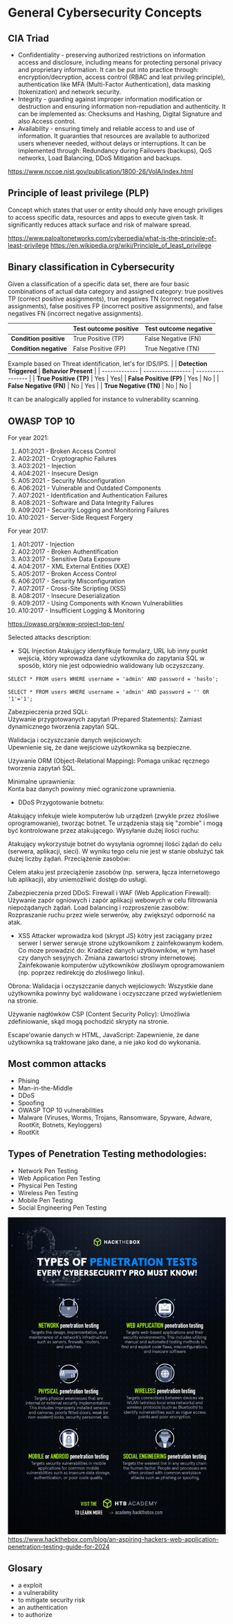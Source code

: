 # General Cybersecurity Concepts

## CIA Triad
- Confidentiality - preserving authorized restrictions on information access and disclosure, including means for protecting personal privacy and proprietary information. It can be put into practice through:
encryption/decryption, access control (RBAC and leat privileg principle), authentication like MFA (Multi-Factor Authentication), data masking (tokenization) and network security.
- Integrity - guarding against improper information modification or destruction and ensuring information non-repudiation and authenticity. It can be implemented as: Checksums and Hashing, Digital Signature and also Access control. 
- Availability - ensuring timely and reliable access to and use of information. It guaranties that resources are available to authorized users whenever needed, without delays or interruptions. It can be implemented through: Redundancy during Failovers (backups), QoS networks, Load Balancing, DDoS Mitigation and backups.

https://www.nccoe.nist.gov/publication/1800-26/VolA/index.html

## Principle of least privilege (PLP)
Concept which states that user or entity should only have enough priviliges to access specific data, resources
and apps to execute given task. 
It significantly reduces attack surface and risk of malware spread. 

https://www.paloaltonetworks.com/cyberpedia/what-is-the-principle-of-least-privilege
https://en.wikipedia.org/wiki/Principle_of_least_privilege

## Binary classification in Cybersecurity
Given a classification of a specific data set, there are four basic combinations of actual data category and assigned category: true positives TP (correct positive assignments), true negatives TN (correct negative assignments), false positives FP (incorrect positive assignments), and false negatives FN (incorrect negative assignments).

|               | **Test outcome positive**      | **Test outcome negative**      |
| ------------- | ----------------- | ----------------- |
| **Condition positive**| True Positive (TP) | False Negative (FN)|
| **Condition negative**     | False Positive (FP)| True Negative (TN) |


Example based on Threat identification, let's for IDS/IPS.
|               | **Detection Triggered**      | **Behavior Present**      |
| ------------- | ----------------- | ----------------- |
| **True Positive (TP)**    | Yes | Yes|
| **False Positive (FP)**     | Yes | No |
| **False Negative (FN)**    | No | Yes |
| **True Negative (TN)**     | No | No |


It can be analogically applied for instance to vulnerability scanning.

## OWASP TOP 10
For year 2021:
1. A01:2021 - Broken Access Control
2. A02:2021 - Cryptographic Failures
3. A03:2021 - Injection
4. A04:2021 - Insecure Design
5. A05:2021 - Security Misconfiguration
6. A06:2021 - Vulnerable and Outdated Components
7. A07:2021 - Identification and Authentication Failures
8. A08:2021 - Software and Data Integrity Failures
9. A09:2021 - Security Logging and Monitoring Failures 
10. A10:2021 - Server-Side Request Forgery 

For year 2017:
1. A01:2017 - Injection
2. A02:2017 - Broken Authentification
3. A03:2017 - Sensitive Data Exposure
4. A04:2017 - XML External Entities (XXE)
5. A05:2017 - Broken Access Control
6. A06:2017 - Security Misconfiguration
7. A07:2017 - Cross-Site Scripting (XSS)
8. A08:2017 - Insecure Deserialization
9. A09:2017 - Using Components with Known Vulnerabilities
10. A10:2017 - Insufficient Logging & Monitoring

https://owasp.org/www-project-top-ten/

Selected attacks description:  
- SQL Injection
Atakujący identyfikuje formularz, URL lub inny punkt wejścia, który wprowadza dane użytkownika do zapytania SQL w sposób, który nie jest odpowiednio walidowany lub oczyszczany.
```
SELECT * FROM users WHERE username = 'admin' AND password = 'hasło';
```
```
SELECT * FROM users WHERE username = 'admin' AND password = '' OR '1'='1';
```
Zabezpieczenia przed SQLi:  
Używanie przygotowanych zapytań (Prepared Statements): Zamiast dynamicznego tworzenia zapytań SQL.  

Walidacja i oczyszczanie danych wejściowych:   
Upewnienie się, że dane wejściowe użytkownika są bezpieczne.

Używanie ORM (Object-Relational Mapping): 
Pomaga unikać ręcznego tworzenia zapytań SQL.

Minimalne uprawnienia:  
Konta baz danych powinny mieć ograniczone uprawnienia.

- DDoS
Przygotowanie botnetu:

Atakujący infekuje wiele komputerów lub urządzeń (zwykle przez złośliwe oprogramowanie), tworząc botnet. Te urządzenia stają się "zombie" i mogą być kontrolowane przez atakującego.
Wysyłanie dużej ilości ruchu:

Atakujący wykorzystuje botnet do wysyłania ogromnej ilości żądań do celu (serwera, aplikacji, sieci). W wyniku tego celu nie jest w stanie obsłużyć tak dużej liczby żądań.
Przeciążenie zasobów:

Celem ataku jest przeciążenie zasobów (np. serwera, łącza internetowego lub aplikacji), aby uniemożliwić dostęp do usługi.

Zabezpieczenia przed DDoS:
Firewall i WAF (Web Application Firewall): Używanie zapór ogniowych i zapór aplikacji webowych w celu filtrowania niepożądanych żądań.
Load balancing i rozproszenie zasobów: Rozpraszanie ruchu przez wiele serwerów, aby zwiększyć odporność na atak.

- XSS 
Attacker wprowadza kod (skrypt JS) kótry jest zaciągany przez serwer
I serwer serwuje strone użytkownikom z zainfekowanym kodem. Co moze prowadzić do:
Kradzież danych użytkowników, w tym haseł czy danych sesyjnych.
Zmiana zawartości strony internetowej.
Zainfekowanie komputerów użytkowników złośliwym oprogramowaniem (np. poprzez redirekcję do złośliwego linku).

Obrona:
Walidacja i oczyszczanie danych wejściowych: Wszystkie dane użytkownika powinny być walidowane i oczyszczane przed wyświetleniem na stronie.

Używanie nagłówków CSP (Content Security Policy): Umożliwia zdefiniowanie, skąd mogą pochodzić skrypty na stronie.

Escape'owanie danych w HTML, JavaScript: Zapewnienie, że dane użytkownika są traktowane jako dane, a nie jako kod do wykonania.

## Most common attacks
- Phising
- Man-in-the-Middle
- DDoS
- Spoofing
- OWASP TOP 10 vulnerabilities
- Malware (Viruses, Worms, Trojans, Ransomware, Spyware, Adware, RootKit, Botnets, Keyloggers)
- RootKit

## Types of Penetration Testing methodologies:
- Network Pen Testing 
- Web Application Pen Testing
- Physical Pen Testing
- Wireless Pen Testing
- Mobile Pen Testing
- Social Engineering Pen Testing

![HTB_Pen_Testings](/xyz_resources_n_images/HackTheBoxPentests.jpg)
https://www.hackthebox.com/blog/an-aspiring-hackers-web-application-penetration-testing-guide-for-2024

## Glosary
- a exploit
- a vulnerability
- to mitigate security risk
- an authentication
- to authorize